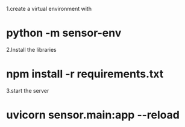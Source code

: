 1.create a virtual environment with

# python -m sensor-env

2.Install the libraries

# npm install -r requirements.txt

3.start the server

# uvicorn sensor.main:app --reload
